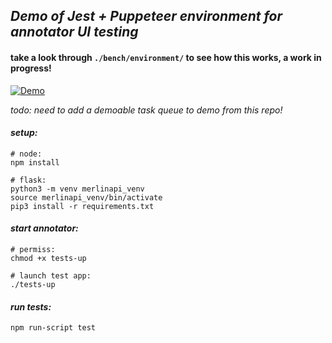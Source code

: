 
## *Demo of Jest + Puppeteer environment for annotator UI testing*

#### take a look through `./bench/environment/` to see how this works, a work in progress!



[![Demo](https://img.youtube.com/vi/E1WcZ2yOC10/0.jpg)](https://www.youtube.com/watch?v=E1WcZ2yOC10)


*todo: need to add a demoable task queue to demo from this repo!*

#### *setup:*
```
# node:
npm install

# flask:
python3 -m venv merlinapi_venv
source merlinapi_venv/bin/activate
pip3 install -r requirements.txt  
```

#### *start annotator:*
```
# permiss:
chmod +x tests-up

# launch test app:
./tests-up
```

#### *run tests:*
```
npm run-script test
```
